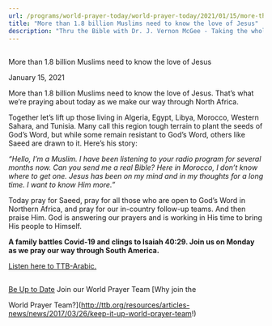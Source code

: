 ```yaml
---
url: /programs/world-prayer-today/world-prayer-today/2021/01/15/more-than-1.8-billion-muslims-need-to-know-the-love-of-jesus
title: "More than 1.8 billion Muslims need to know the love of Jesus"
description: "Thru the Bible with Dr. J. Vernon McGee - Taking the whole Word to the whole world"
---
```







## 
 More than 1.8 billion Muslims need to know the love of Jesus


January 15, 2021




More than 1.8 billion Muslims need to know the love of Jesus. That’s what we’re praying about today as we make our way through North Africa.

Together let’s lift up those living in Algeria, Egypt, Libya, Morocco, Western Sahara, and Tunisia. Many call this region tough terrain to plant the seeds of God’s Word, but while some remain resistant to God’s Word, others like Saeed are drawn to it. Here’s his story: 

*“Hello, I’m a Muslim. I have been listening to your radio program for several months now. Can you send me a real Bible? Here in Morocco, I don’t know where to get one. Jesus has been on my mind and in my thoughts for a long time. I want to know Him more.”*

Today pray for Saeed, pray for all those who are open to God’s Word in Northern Africa, and pray for our in-country follow-up teams. And then praise Him. God is answering our prayers and is working in His time to bring His people to Himself.

**A family battles Covid-19 and clings to Isaiah 40:29. Join us on Monday as we pray our way through South America.**

[Listen here to TTB-Arabic.](https://ttb.twr.org/home/day,0601/language,ARB)







## 




[Be Up to Date](http://feeds.feedburner.com/WorldPrayerToday "World Prayer Today RSS Feed")
Join our World Prayer Team
[Why join the  

World Prayer Team?](http://ttb.org/resources/articles-news/news/2017/03/26/keep-it-up-world-prayer-team!)




